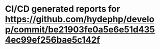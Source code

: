 # CI/CD generated reports for https://github.com/hydephp/develop/commit/be21903fe0a5e6e51d4354ec99ef256bae5c142f
